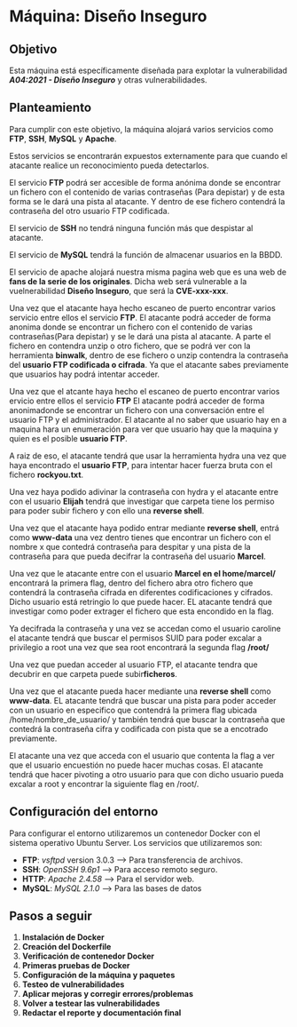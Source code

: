 # **Máquina: Diseño Inseguro**

## Objetivo
Esta máquina está específicamente diseñada para explotar la vulnerabilidad ***A04:2021 - Diseño Inseguro*** y otras vulnerabilidades.

## Planteamiento
Para cumplir con este objetivo, la máquina alojará varios servicios como **FTP**, **SSH**, **MySQL** y **Apache**.

Estos servicios se encontrarán expuestos externamente para que cuando el atacante realice un reconocimiento pueda detectarlos.

El servicio **FTP** podrá ser accesible de forma anónima donde se encontrar un fichero con el contenido de varias contraseñas (Para depistar) y de esta forma se le dará una pista al atacante. Y dentro de ese fichero contendrá la contraseña del otro usuario FTP codificada.

El servicio de **SSH** no tendrá ninguna función más que despistar al atacante.

El servicio de **MySQL** tendrá la función de almacenar usuarios en la BBDD.


El servicio de apache alojará nuestra misma pagina web que es una web de **fans de la serie de los originales**. Dicha web será vulnerable a la vuelnerabilidad **Diseño Inseguro**, que será la **CVE-xxx-xxx**.

Una vez que el atacante haya hecho escaneo de puerto encontrar varios servicio entre ellos el servicio **FTP**. El atacante podrá acceder de forma anonima donde se encontrar un fichero con el contenido de varias contraseñas(Para depistar) y se le dará una pista al atacante. A parte el fichero en contendra unzip o otro fichero, que se podrá ver con la herramienta **binwalk**, dentro de ese fichero o unzip contendra la contraseña del **usuario FTP codificada o cifrada**. Ya que el atacante sabes previamente que usuarios hay podrá intentar acceder.

Una vez que el atcante haya hecho el escaneo de puerto encontrar varios ervicio entre ellos el servicio **FTP**
El atacante podrá acceder de forma anonimadonde se encontrar un fichero con una conversación entre el usuario FTP y el administrador. El atacante al no saber que usuario hay en a maquina hara un enumeración para ver que usuario hay que la maquina y quien es el posible **usuario FTP**.

A raiz de eso, el atacante tendrá que usar la herramienta hydra una vez que haya encontrado el **usuario FTP**, para intentar hacer fuerza bruta con el fichero **rockyou.txt**.

Una vez haya podido adivinar la contraseña con hydra y el atacante entre con el usuario **Elijah** tendrá que investigar que carpeta tiene los permiso para poder subir fichero y con ello una **reverse shell**.

Una vez que el atacante haya podido entrar mediante **reverse shell**, entrá como **www-data** una vez dentro tienes que encontrar un fichero con el nombre x que contedrá contraseña para despitar y una pista de la contraseña para que pueda decifrar la contraseña del usuario **Marcel**.

Una vez que le atacante entre con el usuario **Marcel en el home/marcel/** encontrará la primera flag, dentro del fichero abra otro fichero que contendrá la contraseña cifrada en diferentes codificaciones y cifrados. Dicho usuario está retringio lo que puede hacer. EL atacante tendrá que investigar como poder extrager el fichero que esta encondido en la flag.

Ya decifrada la contraseña y una vez se accedan como el usuario caroline el atacante tendrá que buscar el permisos SUID para poder excalar a privilegio a root una vez que sea root encontrará la segunda flag **/root/**

Una vez que puedan acceder al usuario FTP, el atacante tendra que decubrir en que carpeta puede subir**ficheros**.

Una vez que el atacante pueda hacer mediante una **reverse shell** como **www-data**. EL atacante tendrá que buscar una pista para poder acceder con un usuario en especifico que contendrá la primera flag ubicada /home/nombre_de_usuario/ y también tendrá que buscar la contraseña que contedrá la contraseña cifra y codificada con pista que se a encotrado previamente.

El atacante una vez que acceda con el usuario que contenta la flag a ver que el usuario encuestión no puede hacer muchas cosas. El atacante tendrá que hacer pivoting a otro usuario para que con dicho usuario pueda excalar a root y encontrar la siguiente flag en /root/.


## Configuración del entorno
Para configurar el entorno utilizaremos un contenedor Docker con el sistema operativo Ubuntu Server. Los servicios que utilizaremos son:

- **FTP**: *vsftpd* version 3.0.3 --> Para transferencia de archivos.
- **SSH**: *OpenSSH 9.6p1* --> Para acceso remoto seguro.
- **HTTP**: *Apache 2.4.58* --> Para el servidor web.
- **MySQL**: *MySQL 2.1.0* --> Para las bases de datos
 
## Pasos a seguir

1. **Instalación de Docker**
2. **Creación del Dockerfile**
3. **Verificación de contenedor Docker**
4. **Primeras pruebas de Docker**
5. **Configuración de la máquina y paquetes**
6. **Testeo de vulnerabilidades**
7. **Aplicar mejoras y corregir errores/problemas**
8. **Volver a testear las vulnerabilidades**
9. **Redactar el reporte y documentación final**
